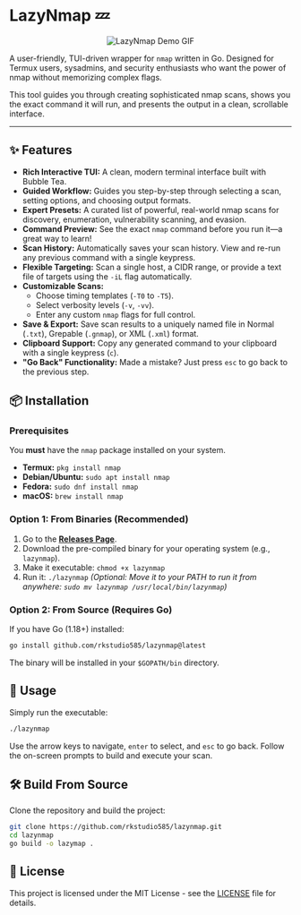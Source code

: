 # LazyNmap 💤

<p align="center">
  <img src="https://raw.githubusercontent.com/rkstudio585/lazynmap/main/.github/lazynmap-demo.gif" alt="LazyNmap Demo GIF"/>
</p>

A user-friendly, TUI-driven wrapper for `nmap` written in Go. Designed for Termux users, sysadmins, and security enthusiasts who want the power of nmap without memorizing complex flags.

This tool guides you through creating sophisticated nmap scans, shows you the exact command it will run, and presents the output in a clean, scrollable interface.

---

## ✨ Features

- **Rich Interactive TUI:** A clean, modern terminal interface built with Bubble Tea.
- **Guided Workflow:** Guides you step-by-step through selecting a scan, setting options, and choosing output formats.
- **Expert Presets:** A curated list of powerful, real-world nmap scans for discovery, enumeration, vulnerability scanning, and evasion.
- **Command Preview:** See the exact `nmap` command before you run it—a great way to learn!
- **Scan History:** Automatically saves your scan history. View and re-run any previous command with a single keypress.
- **Flexible Targeting:** Scan a single host, a CIDR range, or provide a text file of targets using the `-iL` flag automatically.
- **Customizable Scans:**
    - Choose timing templates (`-T0` to `-T5`).
    - Select verbosity levels (`-v`, `-vv`).
    - Enter any custom `nmap` flags for full control.
- **Save & Export:** Save scan results to a uniquely named file in Normal (`.txt`), Grepable (`.gnmap`), or XML (`.xml`) format.
- **Clipboard Support:** Copy any generated command to your clipboard with a single keypress (`c`).
- **"Go Back" Functionality:** Made a mistake? Just press `esc` to go back to the previous step.

## 📦 Installation

### Prerequisites

You **must** have the `nmap` package installed on your system.
- **Termux:** `pkg install nmap`
- **Debian/Ubuntu:** `sudo apt install nmap`
- **Fedora:** `sudo dnf install nmap`
- **macOS:** `brew install nmap`

### Option 1: From Binaries (Recommended)

1. Go to the [**Releases Page**](https://github.com/rkstudio585/lazynmap/releases).
2. Download the pre-compiled binary for your operating system (e.g., `lazynmap`).
3. Make it executable: `chmod +x lazynmap`
4. Run it: `./lazynmap`
   *(Optional: Move it to your PATH to run it from anywhere: `sudo mv lazynmap /usr/local/bin/lazynmap`)*

### Option 2: From Source (Requires Go)

If you have Go (1.18+) installed:
```bash
go install github.com/rkstudio585/lazynmap@latest
```
The binary will be installed in your `$GOPATH/bin` directory.

## 🚀 Usage

Simply run the executable:
```bash
./lazynmap
```
Use the arrow keys to navigate, `enter` to select, and `esc` to go back. Follow the on-screen prompts to build and execute your scan.

## 🛠️ Build From Source

Clone the repository and build the project:
```bash
git clone https://github.com/rkstudio585/lazynmap.git
cd lazynmap
go build -o lazymap .
```

## 📜 License

This project is licensed under the MIT License - see the [LICENSE](LICENSE) file for details.
